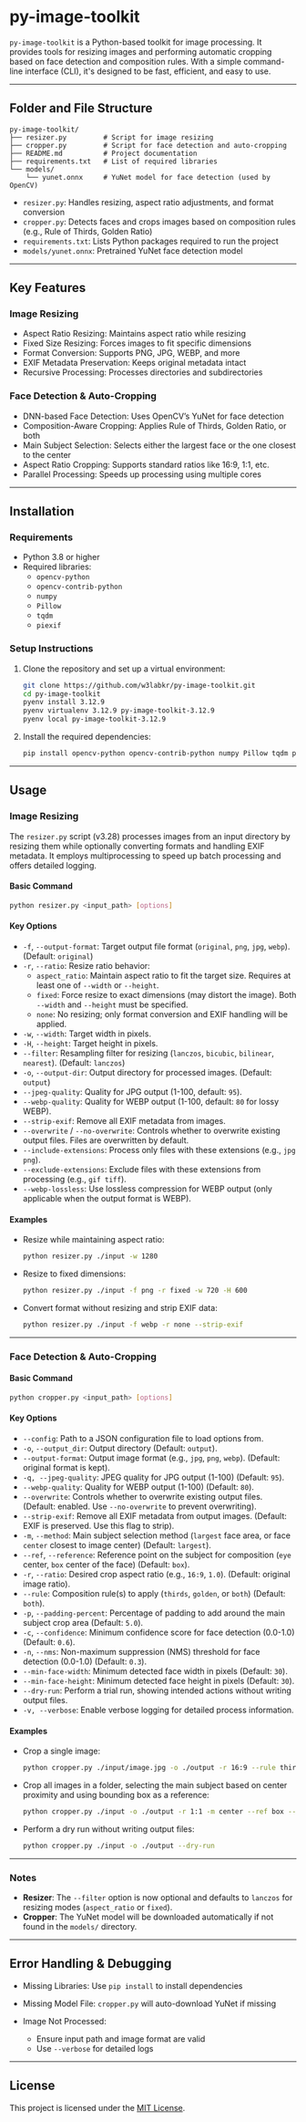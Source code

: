 # py-image-toolkit

`py-image-toolkit` is a Python-based toolkit for image processing. It provides tools for resizing images and performing automatic cropping based on face detection and composition rules. With a simple command-line interface (CLI), it's designed to be fast, efficient, and easy to use.

---

## Folder and File Structure

```plaintext
py-image-toolkit/
├── resizer.py         # Script for image resizing
├── cropper.py         # Script for face detection and auto-cropping
├── README.md          # Project documentation
├── requirements.txt   # List of required libraries
└── models/
    └── yunet.onnx     # YuNet model for face detection (used by OpenCV)
```

- `resizer.py`: Handles resizing, aspect ratio adjustments, and format conversion
- `cropper.py`: Detects faces and crops images based on composition rules (e.g., Rule of Thirds, Golden Ratio)
- `requirements.txt`: Lists Python packages required to run the project
- `models/yunet.onnx`: Pretrained YuNet face detection model

---

## Key Features

### Image Resizing

- Aspect Ratio Resizing: Maintains aspect ratio while resizing
- Fixed Size Resizing: Forces images to fit specific dimensions
- Format Conversion: Supports PNG, JPG, WEBP, and more
- EXIF Metadata Preservation: Keeps original metadata intact
- Recursive Processing: Processes directories and subdirectories

### Face Detection & Auto-Cropping

- DNN-based Face Detection: Uses OpenCV’s YuNet for face detection
- Composition-Aware Cropping: Applies Rule of Thirds, Golden Ratio, or both
- Main Subject Selection: Selects either the largest face or the one closest to the center
- Aspect Ratio Cropping: Supports standard ratios like 16:9, 1:1, etc.
- Parallel Processing: Speeds up processing using multiple cores

---

## Installation

### Requirements

- Python 3.8 or higher
- Required libraries:
  - `opencv-python`
  - `opencv-contrib-python`
  - `numpy`
  - `Pillow`
  - `tqdm`
  - `piexif`

### Setup Instructions

1. Clone the repository and set up a virtual environment:

   ```bash
   git clone https://github.com/w3labkr/py-image-toolkit.git
   cd py-image-toolkit
   pyenv install 3.12.9
   pyenv virtualenv 3.12.9 py-image-toolkit-3.12.9
   pyenv local py-image-toolkit-3.12.9
   ```

2. Install the required dependencies:

   ```bash
   pip install opencv-python opencv-contrib-python numpy Pillow tqdm piexif
   ```

---

## Usage

### Image Resizing

The `resizer.py` script (v3.28) processes images from an input directory by resizing them while optionally converting formats and handling EXIF metadata. It employs multiprocessing to speed up batch processing and offers detailed logging.

#### Basic Command

```bash
python resizer.py <input_path> [options]
```

#### Key Options

* `-f`, `--output-format`: Target output file format (`original`, `png`, `jpg`, `webp`). (Default: `original`)
* `-r`, `--ratio`: Resize ratio behavior:
  * `aspect_ratio`: Maintain aspect ratio to fit the target size. Requires at least one of `--width` or `--height`.
  * `fixed`: Force resize to exact dimensions (may distort the image). Both `--width` and `--height` must be specified.
  * `none`: No resizing; only format conversion and EXIF handling will be applied.
* `-w`, `--width`: Target width in pixels.
* `-H`, `--height`: Target height in pixels.
* `--filter`: Resampling filter for resizing (`lanczos`, `bicubic`, `bilinear`, `nearest`). (Default: `lanczos`)
* `-o`, `--output-dir`: Output directory for processed images. (Default: `output`)
* `--jpeg-quality`: Quality for JPG output (1-100, default: `95`).
* `--webp-quality`: Quality for WEBP output (1-100, default: `80` for lossy WEBP).
* `--strip-exif`: Remove all EXIF metadata from images.
* `--overwrite` / `--no-overwrite`: Controls whether to overwrite existing output files. Files are overwritten by default.
* `--include-extensions`: Process only files with these extensions (e.g., `jpg png`).
* `--exclude-extensions`: Exclude files with these extensions from processing (e.g., `gif tiff`).
* `--webp-lossless`: Use lossless compression for WEBP output (only applicable when the output format is WEBP).

#### Examples

* Resize while maintaining aspect ratio:

  ```bash
  python resizer.py ./input -w 1280
  ```

* Resize to fixed dimensions:

  ```bash
  python resizer.py ./input -f png -r fixed -w 720 -H 600
  ```

* Convert format without resizing and strip EXIF data:

  ```bash
  python resizer.py ./input -f webp -r none --strip-exif
  ```

---

### Face Detection & Auto-Cropping

#### Basic Command

```bash
python cropper.py <input_path> [options]
```

#### Key Options

* `--config`: Path to a JSON configuration file to load options from.
* `-o`, `--output_dir`: Output directory (Default: `output`).
* `--output-format`: Output image format (e.g., `jpg`, `png`, `webp`). (Default: original format is kept).
* `-q, --jpeg-quality`: JPEG quality for JPG output (1-100) (Default: `95`).
* `--webp-quality`: Quality for WEBP output (1-100) (Default: `80`).
* `--overwrite`: Controls whether to overwrite existing output files. (Default: enabled. Use `--no-overwrite` to prevent overwriting).
* `--strip-exif`: Remove all EXIF metadata from output images. (Default: EXIF is preserved. Use this flag to strip).
* `-m`, `--method`: Main subject selection method (`largest` face area, or face `center` closest to image center) (Default: `largest`).
* `--ref`, `--reference`: Reference point on the subject for composition (`eye` center, `box` center of the face) (Default: `box`).
* `-r`, `--ratio`: Desired crop aspect ratio (e.g., `16:9`, `1.0`). (Default: original image ratio).
* `--rule`: Composition rule(s) to apply (`thirds`, `golden`, or `both`) (Default: `both`).
* `-p`, `--padding-percent`: Percentage of padding to add around the main subject crop area (Default: `5.0`).
* `-c`, `--confidence`: Minimum confidence score for face detection (0.0-1.0) (Default: `0.6`).
* `-n`, `--nms`: Non-maximum suppression (NMS) threshold for face detection (0.0-1.0) (Default: `0.3`).
* `--min-face-width`: Minimum detected face width in pixels (Default: `30`).
* `--min-face-height`: Minimum detected face height in pixels (Default: `30`).
* `--dry-run`: Perform a trial run, showing intended actions without writing output files.
* `-v, --verbose`: Enable verbose logging for detailed process information.

#### Examples

* Crop a single image:

  ```bash
  python cropper.py ./input/image.jpg -o ./output -r 16:9 --rule thirds
  ```

* Crop all images in a folder, selecting the main subject based on center proximity and using bounding box as a reference:

  ```bash
  python cropper.py ./input -o ./output -r 1:1 -m center --ref box --rule both
  ```

* Perform a dry run without writing output files:

  ```bash
  python cropper.py ./input -o ./output --dry-run
  ```

---

### Notes

- **Resizer**: The `--filter` option is now optional and defaults to `lanczos` for resizing modes (`aspect_ratio` or `fixed`).
- **Cropper**: The YuNet model will be downloaded automatically if not found in the `models/` directory.

---

## Error Handling & Debugging

* Missing Libraries: Use `pip install` to install dependencies
* Missing Model File: `cropper.py` will auto-download YuNet if missing
* Image Not Processed:

  * Ensure input path and image format are valid
  * Use `--verbose` for detailed logs

---

## License

This project is licensed under the [MIT License](LICENSE).
